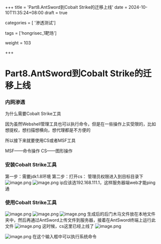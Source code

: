 +++
title = 'Part8.AntSword到Cobalt Strike的迁移上线'
date = 2024-10-10T11:35:24+08:00
draft = true

categories = [ '渗透测试']

tags = ['hongrisec_1靶场']

weight = 103

+++

# Part8.AntSword到Cobalt Strike的迁移上线

### 内网渗透

为什么需要Cobalt Strike工具

因为虽然Webshell管理工具也可以执行命令，但是在一些操作上实受限的，比如想提权，想扫描想横向，想代理都是不方便的

所以接下来就要使用CS或者MSF工具

MSF——命令操作
CS——图形操作

### 安装Cobalt Strike工具
第一步：需要jdk1.8环境
第二步：打开cs：
管理员权限进入到目标目录下
![image.png](https://gitee.com/huangzejie/drawing-bed/raw/master/202409151751013.png)
![image.png](https://gitee.com/huangzejie/drawing-bed/raw/master/202409151951843.png)
ip应该选192.168.111.1，这样服务器端web才能ping通

### 使用Cobalt Strike工具
![image.png](https://gitee.com/huangzejie/drawing-bed/raw/master/202409151956410.png)
![image.png](https://gitee.com/huangzejie/drawing-bed/raw/master/202409151957114.png)
![image.png](https://gitee.com/huangzejie/drawing-bed/raw/master/202409151957724.png)
生成后的后门木马文件放在本地文件夹中，然后再通过AntSword上传文件到服务器，接着在AntSword终端上运行此文件
![image.png](https://gitee.com/huangzejie/drawing-bed/raw/master/202409152007808.png)
这时候，cs这里已经上线了
![image.png](https://gitee.com/huangzejie/drawing-bed/raw/master/202409152008587.png)

![image.png](https://gitee.com/huangzejie/drawing-bed/raw/master/202409152030372.png)
在这个输入框中可以执行系统命令